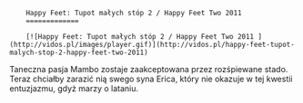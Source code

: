 
        Happy Feet: Tupot małych stóp 2 / Happy Feet Two 2011 
        =============
        
        [![Happy Feet: Tupot małych stóp 2 / Happy Feet Two 2011 ](http://vidos.pl/images/player.gif)](http://vidos.pl/happy-feet-tupot-malych-stop-2-happy-feet-two-2011)
        
        
 Taneczna pasja Mambo zostaje zaakceptowana przez rozśpiewane stado. Teraz chciałby zarazić nią swego syna Erica, który nie okazuje w tej kwestii entuzjazmu, gdyż marzy o lataniu.
    